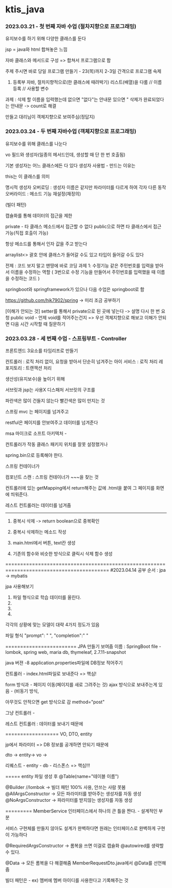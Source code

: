 # ktis_java
### 2023.03.21 - 첫 번째 자바 수업 (절차지향으로 프로그래밍)
유지보수를 하기 위해 다양한 클래스를 둔다

jsp = java와 html 합쳐놓은 느낌

자바 클래스와 메서드로 구성 => 합쳐서 프로그램으로 함


주제 주시면 바로 당일 프로그램 만들기 - 23(목)까지
2-3일 간격으로 프로그램 숙제

1. 등록부
자바, 절차지향적으로(한 클래스에 때려박기)
리스트(배열)을 다룸
// 이름 등록
// 사용할 변수 

과제 : 삭제 할 이름을 입력했는데 없으면 "없다"는 안내문
있으면 " 삭제가 완료되었다는 안내문 -> count로 해결

만들고 대리님이 객체지향으로 보여주심(정답지)


### 2023.03.24 - 두 번째 자바수업 (객체지향으로 프로그래밍)
유지보수를 위해 클래스를 나눈다

vo
필드와 생성자(일종의 메서드인데, 생성할 때 단 한 번 호출됨)


기본 생성자는 어느 클래스에든 다 있다
생성자 사용법 - 만드는 이유는 

this는 이 클래스를 의미

명시적 생성자
오버로딩 : 생성자 이름은 같지만 파라미터를 다르게 하여 각자 다른 동작
오버라이드 : 메소드 기능 재설정(재정의)

(빌더 패턴)

캡슐화를 통해 데이터의 접근을 제한

private - 타 클래스 메소드에서 접근할 수 없다
public으로 하면 타 클래스에서 접근 가능(직접 호출이 가능)

항상 메소드를 통해서 인자 값을 주고 받는다

arraylist<> 괄호 안에 클래스가 들어갈 수도 있고 타입이 들어갈 수도 있다


전제 : 코드 보지 말고 맨땅에 바로 코딩
과제 1: 수정기능
같은 주민번호를 입력을 받아서 이름을 수정하는 역할 ( 3번으로 수정 기능을 만들어서 주민번호를 입력했을 때 이름을 수정하는 코드 )

springboot와 springframework가 있으나
다음 수업은 springboot로 함

https://github.com/hjk7902/spring
-> 미리 조금 공부하기


[이해가 안되는 것]
setter를 통해서 private으로 된 곳에 넣는다 -> 설명 다시 한 번 요청
public void - 언제 void를 적어주는건지
=> 우선 객체지향으로 해보고 이해가 안되면 다음 시간 시작할 때 질문하기

### 2023.03.28 - 세 번째 수업 - 스프링부트 - Controller
프론트엔드 3요소를 타임리프로 만들기

컨트롤러 : 로직 처리 없이, 요청을 받아서 단순히 넘겨주는 아이
서비스 : 로직 처리
레포지토리 : 트랜잭션 처리

생산성(유지보수)을 높이기 위해 

서브릿과 jsp는 사용X
디스패처 서브릿의 구조를 

파란색은 많이 건들지 않는다
빨간색은 많이 만지는 것

스프링 mvc 는 페이지를 넘겨주고

restful은 페이지를 안보여주고 데이터를 넘겨준다


msa 마이크로 소프트 아키텍처 - 



컨트롤러가 작동
클래스 패키지 위치를 잘못 설정했거나

spring.bin으로 등록해야 한다.

스프링 컨테이너가 

컴포넌트 스캔 : 스프링 컨테이너가 ~~~을 찾는 것


컨트롤러에 있는 getMapping에서 return해주는 값에 .html을 붙여 그 페이지를 화면에 띄워준다.

레스트 컨트롤러는 데이터를 넘겨줌

-----------------------------------------------------
1. 중복시 삭제 -> return boolean으로 중복확인

2. 중복시 삭제하는 메소드 작성

3. main.html에서 버튼, text칸 생성

4. 기존의 함수와 비슷한 방식으로 클릭시 삭제 함수 생성

=========================================================================================
#2023.04.14
공부 순서 : jpa -> mybatis

jpa 사용해보기

1. 파일 형식으로 학습 데이터를 올린다.
2. 
3. 
4. 


각각의 상황에 맞는 모델이 대략 4가지 정도가 있음

파일 형식
"prompt": " ",  "completion":" "

========================
JPA 만들기 보여줌
이름 : SpringBoot
file - lombok, spring web, maria db, thymeleaf, 
2.7.11-snapshot

java 버젼 -8
application.properties파일에 DB정보 적어주기


컨트롤러 - index.html파일로 보내준다 => 핵심!

form 방식과 - 페이지 이동(페이지를 새로 그려주는 것)
ajax 방식으로 보내주는게 있음 - (비동기 방식, 

아무것도 안적으면 get 방식으로 감
method="post"

그냥 컨트롤러 - 

레스트 컨트롤러 : 데이터를 보내기 때문에 

==================
VO, DTO, entity

jp에서 파라미터
=> DB 정보를 공개하면 안되기 때문에

dto -> entity-> 
vo -> 

리퀘스트 - entity - db - 리스폰스  => 핵심!!!

=====
entity 파일 생성 후 @Table(name="테이블 이름")

@Builder //lombok -> 빌더 패턴 100% 사용, 안쓰는 사람 못봄
@AllArgsConstructor -> 모든 파라미터를 받아주는 생성자를 자동 생성
@NoArgsConstructor -> 파라미터를 받지않는 생성자를 자동 생성

=========
MemberService 인터페이스에서 하나의 큰 틀을 짠다. - 설계적인 부분

서비스 구현체를 만들지 않아도 설계가 완벽하다면 원래는 인터페이스로 완벽하게 구현이 가능하다

@RequiredArgsConstructor -> 롬복을 쓰면 이걸로 캡슐화 @autowired를 생략할 수 있다.

@Data -> 모든 롬복을 다 해결해줌
MemberRequestDto.java에서 @Data를 선언해줌 


빌더 패턴은 - ex) 멤버에 멤버 아이디를 사용한다고 기록해주는 것
